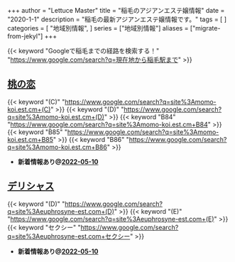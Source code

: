 +++
author = "Lettuce Master"
title = "稲毛のアジアンエステ嬢情報"
date = "2020-1-1"
description = "稲毛の最新アジアンエステ嬢情報です。"
tags = [
]
categories = [
    "地域別情報",
]
series = ["地域別情報"]
aliases = ["migrate-from-jekyl"]
+++

{{< keyword "Googleで稲毛までの経路を検索する！" "https://www.google.com/search?q=現在地から稲毛駅まで" >}}

## [桃の恋](https://momo-koi.est.cm/)
{{< keyword "(C)" "https://www.google.com/search?q=site%3Amomo-koi.est.cm+(C)" >}} {{< keyword "(D)" "https://www.google.com/search?q=site%3Amomo-koi.est.cm+(D)" >}} {{< keyword "B84" "https://www.google.com/search?q=site%3Amomo-koi.est.cm+B84" >}} {{< keyword "B85" "https://www.google.com/search?q=site%3Amomo-koi.est.cm+B85" >}} {{< keyword "B86" "https://www.google.com/search?q=site%3Amomo-koi.est.cm+B86" >}} 

- **新着情報あり@[2022-05-10](/post/2022-05-10)**
## [デリシャス](http://euphrosyne-est.com/)
{{< keyword "(D)" "https://www.google.com/search?q=site%3Aeuphrosyne-est.com+(D)" >}} {{< keyword "(E)" "https://www.google.com/search?q=site%3Aeuphrosyne-est.com+(E)" >}} {{< keyword "セクシー" "https://www.google.com/search?q=site%3Aeuphrosyne-est.com+セクシー" >}} 

- **新着情報あり@[2022-05-10](/post/2022-05-10)**
